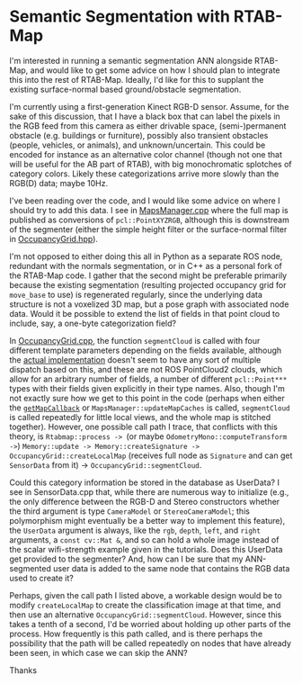 # Semantic Segmentation with RTAB-Map

I'm interested in running a semantic segmentation ANN alongside RTAB-Map, and would like to get some advice on how I should plan to integrate this into the rest of RTAB-Map. Ideally, I'd like for this to supplant the existing surface-normal based ground/obstacle segmentation. 

I'm currently using a first-generation Kinect RGB-D sensor. Assume, for the sake of this discussion, that I have a black box that can label the pixels in the RGB feed from this camera as either drivable space, (semi-)permanent obstacle (e.g. buildings or furniture), possibly also transient obstacles (people, vehicles, or animals), and unknown/uncertain. This could be encoded for instance as an alternative color channel (though not one that will be useful for the AB part of RTAB), with big monochromatic splotches of category colors. Likely these categorizations arrive more slowly than the RGB(D) data; maybe 10Hz.

I've been reading over the code, and I would like some advice on where I should try to add this data. I see in [MapsManager.cpp](https://github.com/introlab/rtabmap_ros/blob/0.17.6-melodic/src/MapsManager.cpp#L1083) where the full map is published as conversions of `pcl::PointXYZRGB`, although this is downstream of the segmenter (either the simple height filter or the surface-normal filter in [OccupancyGrid.hpp](https://github.com/introlab/rtabmap/blob/0.17.6-melodic/corelib/include/rtabmap/core/impl/OccupancyGrid.hpp#L115)).

I'm not opposed to either doing this all in Python as a separate ROS node, redundant with the normals segmentation, or in C++ as a personal fork of the RTAB-Map code. I gather that the second might be preferable primarily because the existing segmentation (resulting projected occupancy grid for `move_base` to use) is regenerated regularly, since the underlying data structure is not a voxelized 3D map, but a pose graph with associated node data. Would it be possible to extend the list of fields in that point cloud to include, say, a one-byte categorization field?

In [OccupancyGrid.cpp](https://github.com/introlab/rtabmap/blob/0.17.6-melodic/corelib/src/OccupancyGrid.cpp#L443), the function `segmentCloud` is called with four different template parameters depending on the fields available, although the [actual implementation](https://github.com/introlab/rtabmap/blob/0.17.6-melodic/corelib/include/rtabmap/core/impl/OccupancyGrid.hpp#L38) doesn't seem to have any sort of multiple dispatch based on this, and these are not ROS PointCloud2 clouds, which allow for an arbitrary number of fields, a number of different `pcl::Point***` types with their fields given explicitly in their type names. Also, though I'm not exactly sure how we get to this point in the code (perhaps when either the [`getMapCallback`](https://github.com/introlab/rtabmap_ros/blob/master/src/CoreWrapper.cpp#L2655) or `MapsManager::updateMapCaches` is called, `segmentCloud` is called repeatedly for little local views, and the whole map is stitched together). However, one possible call path I trace, that conflicts with this theory, is `Rtabmap::process -> `(or maybe `OdometryMono::computeTransform ->`) `Memory::update -> Memory::createSignature -> OccupancyGrid::createLocalMap` (receives full node as `Signature` and can get `SensorData` from it) -> `OccupancyGrid::segmentCloud`.

Could this category information be stored in the database as UserData? I see in SensorData.cpp that, while there are numerous way to initialize (e.g., the only difference between the RGB-D and Stereo constructors whether the third argument is type `CameraModel` or `StereoCameraModel`; this polymorphism might eventually be a better way to implement this feature), the `UserData` argument is always, like the `rgb`, `depth`, `left`, and `right` arguments, a `const cv::Mat &`, and so can hold a whole image instead of the scalar wifi-strength example given in the tutorials. Does this UserData get provided to the segmenter? And, how can I be sure that my ANN-segmented user data is added to the same node that contains the RGB data used to create it?

Perhaps, given the call path I listed above, a workable design would be to modify `createLocalMap` to create the classification image at that time, and then use an alternative  `OccupancyGrid::segmentCloud`. However, since this takes a tenth of a second, I'd be worried about holding up other parts of the process. How frequently is this path called, and is there perhaps the possibility that the path will be called repeatedly on nodes that have already been seen, in which case we can skip the ANN?

Thanks 